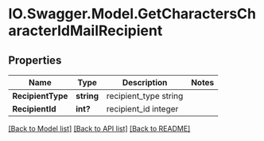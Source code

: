 # IO.Swagger.Model.GetCharactersCharacterIdMailRecipient
## Properties

Name | Type | Description | Notes
------------ | ------------- | ------------- | -------------
**RecipientType** | **string** | recipient_type string | 
**RecipientId** | **int?** | recipient_id integer | 

[[Back to Model list]](../README.md#documentation-for-models) [[Back to API list]](../README.md#documentation-for-api-endpoints) [[Back to README]](../README.md)

